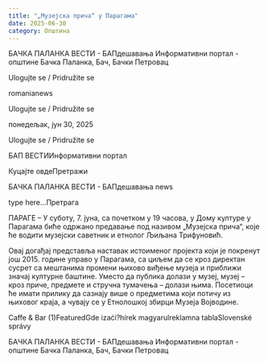 ```yaml
---
title: "„Музејска прича“ у Парагама"
date: 2025-06-30
category: Општина
---
```


БАЧКА ПАЛАНКА ВЕСТИ - БАПдешавања Информативни портал - општине Бачка Паланка, Бач, Бачки Петровац

Ulogujte se / Pridružite se

romanianews

Ulogujte se / Pridružite se

понедељак, јун 30, 2025

Ulogujte se / Pridružite se

БАП ВЕСТИИнформативни портал

Куцајте овдеПретражи

БАЧКА ПАЛАНКА ВЕСТИ - БАПдешавања news

type here...Претрага

ПАРАГЕ – У суботу, 7. јуна, са почетком у 19 часова, у Дому културе у Парагама биће одржано предавање под називом „Музејска прича“, које ће водити музејски саветник и етнолог Љиљана Трифуновић.

Овај догађај представља наставак истоименог пројекта који је покренут још 2015. године управо у Парагама, са циљем да се кроз директан сусрет са мештанима промени њихово виђење музеја и приближи значај културне баштине. Уместо да публика долази у музеј, музеј – кроз приче, предмете и стручна тумачења – долази њима.
Посетиоци ће имати прилику да сазнају више о предметима који потичу из њиховог краја, а чувају се у Етнолошкој збирци Музеја Војводине.

Caffe & Bar (1)FeaturedGde izaći?hírek magyarulreklamna tablaSlovenské správy

БАЧКА ПАЛАНКА ВЕСТИ - БАПдешавања Информативни портал - општине Бачка Паланка, Бач, Бачки Петровац
